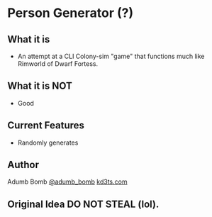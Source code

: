 # Person Generator (?)

## What it is
* An attempt at a CLI Colony-sim "game" that functions much like Rimworld of Dwarf Fortess. 

## What it is NOT
* Good 

## Current Features
* Randomly generates 


## Author
Adumb Bomb
[@adumb_bomb](https://twitter.com/adumb_bomb)
[kd3ts.com](https://kd3ts.com)

## Original Idea DO NOT STEAL (lol).
